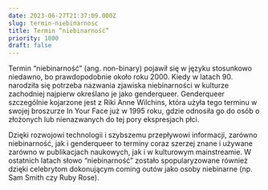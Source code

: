 ```yaml
---
date: 2023-06-27T21:37:09.000Z
slug: termin-niebinarnosc
title: Termin “niebinarność”
priority: 1000
draft: false
---
```

Termin “niebinarność” (ang. non-binary) pojawił się w języku stosunkowo niedawno, bo prawdopodobnie około roku 2000. Kiedy w latach 90. narodziła się potrzeba nazwania zjawiska niebinarności w kulturze zachodniej najpierw określano je jako genderqueer.<!-- endexcerpt --> Genderqueer szczególnie kojarzone jest z Riki Anne Wilchins, która użyła tego terminu w swojej broszurze In Your Face już w 1995 roku, gdzie odnosiła go do osób o złożonych lub nienazwanych do tej pory ekspresjach płci.

Dzięki rozwojowi technologii i szybszemu przepływowi informacji, zarówno niebinarność, jak i genderqueer to terminy coraz szerzej znane i używane zarówno w publikacjach naukowych, jak i w kulturowym mainstreamie. W ostatnich latach słowo “niebinarność” zostało spopularyzowane również dzięki celebrytom dokonującym coming outów jako osoby niebinarne (np. Sam Smith czy Ruby Rose).